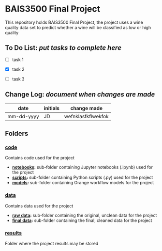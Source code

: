 # BAIS3500 Final Project
This repository holds BAIS3500 Final Project, the project uses a wine quality data set to predict whether a wine will be classified as low or high quality

## To Do List: *put tasks to complete here*
*  [ ] task 1
*  [x] task 2
*  [ ] task 3


## Change Log: *document when changes are made*
| date | initials | change made |
|------|----------|--------|
| mm-dd-yyyy | JD | wefnklasfkflwekfok |


## Folders

### [code](code)
Contains code used for the project
* **[notebooks](code/notebooks):** sub-folder containing Jupyter notebooks (.ipynb) used for the project
* **[scripts](code/scripts):** sub-folder containing Python scripts (.py) used for the project
* **[models](models):** sub-folder containing Orange workflow models for the project

### [data](data)
Contains data used for the project
* **[raw data](data/raw_data):** sub-folder containing the original, unclean data for the project
* **[final data](data/final_data):** sub-folder containing the final, cleaned data for the project

### [results](results)
Folder where the project results may be stored
